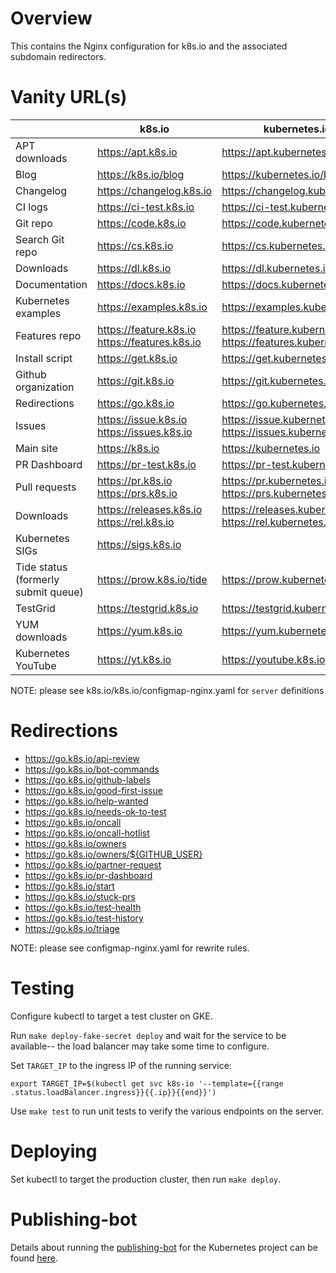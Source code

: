 Overview
====
This contains the Nginx configuration for k8s.io and the associated subdomain
redirectors.

Vanity URL(s)
====

|  | k8s.io | kubernetes.io |
| --- | --- | --- |
| APT downloads| https://apt.k8s.io | https://apt.kubernetes.io |
| Blog | https://k8s.io/blog | https://kubernetes.io/blog |
| Changelog | https://changelog.k8s.io | https://changelog.kubernetes.io |
| CI logs | https://ci-test.k8s.io | https://ci-test.kubernetes.io |
| Git repo | https://code.k8s.io | https://code.kubernetes.io |
| Search Git repo | https://cs.k8s.io | https://cs.kubernetes.io |
| Downloads | https://dl.k8s.io | https://dl.kubernetes.io |
| Documentation | https://docs.k8s.io | https://docs.kubernetes.io |
| Kubernetes examples | https://examples.k8s.io | https://examples.kubernetes.io |
| Features repo | https://feature.k8s.io <br> https://features.k8s.io |  https://feature.kubernetes.io <br> https://features.kubernetes.io |
| Install script | https://get.k8s.io | https://get.kubernetes.io |
| Github organization| https://git.k8s.io | https://git.kubernetes.io |
| Redirections | https://go.k8s.io | https://go.kubernetes.io |
| Issues | https://issue.k8s.io <br> https://issues.k8s.io | https://issue.kubernetes.io <br> https://issues.kubernetes.io |
| Main site | https://k8s.io | https://kubernetes.io |
| PR Dashboard | https://pr-test.k8s.io | https://pr-test.kubernetes.io |
| Pull requests | https://pr.k8s.io <br> https://prs.k8s.io | https://pr.kubernetes.io <br> https://prs.kubernetes.io |
| Downloads | https://releases.k8s.io <br> https://rel.k8s.io | https://releases.kubernetes.io <br> https://rel.kubernetes.io |
| Kubernetes SIGs | https://sigs.k8s.io | |
| Tide status (formerly submit queue) | https://prow.k8s.io/tide | https://prow.kubernetes.io/tide |
| TestGrid | https://testgrid.k8s.io | https://testgrid.kubernetes.io |
| YUM downloads | https://yum.k8s.io | https://yum.kubernetes.io |
| Kubernetes YouTube | https://yt.k8s.io | https://youtube.k8s.io | https://youtube.kubernetes.io |

NOTE: please see k8s.io/k8s.io/configmap-nginx.yaml for `server` definitions

Redirections
====
- https://go.k8s.io/api-review
- https://go.k8s.io/bot-commands
- https://go.k8s.io/github-labels
- https://go.k8s.io/good-first-issue
- https://go.k8s.io/help-wanted
- https://go.k8s.io/needs-ok-to-test
- https://go.k8s.io/oncall
- https://go.k8s.io/oncall-hotlist
- https://go.k8s.io/owners
- https://go.k8s.io/owners/${GITHUB_USER}
- https://go.k8s.io/partner-request
- https://go.k8s.io/pr-dashboard
- https://go.k8s.io/start
- https://go.k8s.io/stuck-prs
- https://go.k8s.io/test-health
- https://go.k8s.io/test-history
- https://go.k8s.io/triage

NOTE: please see configmap-nginx.yaml for rewrite rules.

Testing
====
Configure kubectl to target a test cluster on GKE.

Run `make deploy-fake-secret deploy` and wait for the service to be available--
the load balancer may take some time to configure.

Set `TARGET_IP` to the ingress IP of the running service:

    export TARGET_IP=$(kubectl get svc k8s-io '--template={{range .status.loadBalancer.ingress}}{{.ip}}{{end}}')

Use `make test` to run unit tests to verify the various endpoints on the server.

Deploying
===
Set kubectl to target the production cluster, then run `make deploy`.

Publishing-bot
===

Details about running the [publishing-bot](https://git.k8s.io/publishing-bot)
for the Kubernetes project can be found
[here](https://git.k8s.io/publishing-bot/k8s-publishing-bot.md).
